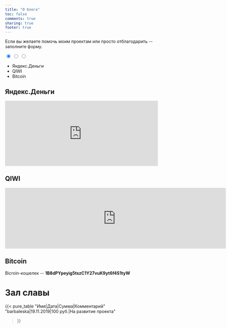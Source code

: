 ```yaml
---
title: "О блоге"
toc: false
comments: true
sharing: true
footer: true
---
```


Если вы желаете помочь моим проектам или просто отблагодарить -- заполните форму.

<div class="pc-tab">
    <input checked="checked" id="tab1" type="radio" name="pct" />
    <input id="tab2" type="radio" name="pct" />
    <input id="tab3" type="radio" name="pct" />
    <nav>
    <ul>
      <li class="tab1">
        <label for="tab1">Яндекс.Деньги</label>
      </li>
      <li class="tab2">
        <label for="tab2">QIWI</label>
      </li>
      <li class="tab3">
        <label for="tab3">Bitcoin</label>
      </li>
    </ul>
    </nav>
    <section>
        <div class="tab1">
            <h2>Яндекс.Деньги</h2>
            <p></p>
            <iframe src="https://money.yandex.ru/quickpay/shop-widget?writer=buyer&targets=&targets-hint=&default-sum=50&button-text=11&payment-type-choice=on&mail=on&hint=&successURL=http%3A%2F%2Fwww.squizduos.ru&quickpay=shop&account=410018969117272" width="100%" height="215" frameborder="0" allowtransparency="true" scrolling="no"></iframe>
        </div>
        <div class="tab2">
            <h2>QIWI</h2>
            <p></p>
            <iframe src="https://widget.qiwi.com/widgets/big-widget-728x200?publicKey=48e7qUxn9T7RyYE1MVZswX1FRSbE6iyCj2gCRwwF3Dnh5XrasNTx3BGPiMsyXQFNKQhvukniQG8RTVhYm3iPq1Vhdb9w12WyRWTBcnZ7S8xg1JeuBMGgbWNB3etMd1ChFDwxSHaoxjfxkrRz49eZjWfzvGdemvWnKfdygFwoRGzv3VPTCHAmn8WrYbcy2&noCache=true" width="728" height="200"allowTransparency="true" scrolling="no" frameBorder="0"></iframe>
        </div>
        <div class="tab3">
            <h2>Bitcoin</h2>
            <p>Bicroin-кошелек -- <b>1B8dPYpeyig5tszC1Y27vuK9yt6f4S1tyW</b></p>
        </div>
  </section>
</div>

# Зал славы

{{< pure_table
  "Имя|Дата|Сумма|Комментарий"
  "barbaleska|19.11.2019|100 руб.|На развитие проекта"
>}}